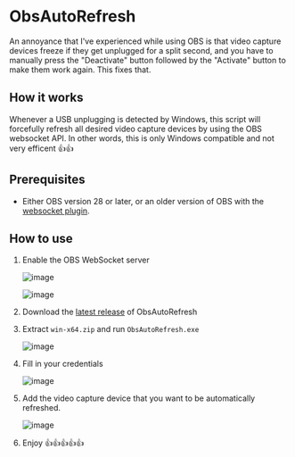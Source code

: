 # ObsAutoRefresh

An annoyance that I've experienced while using OBS is that video capture devices freeze if they get unplugged for a split second, and you have to manually press the "Deactivate" button followed by the "Activate" button to make them work again. This fixes that.

## How it works
Whenever a USB unplugging is detected by Windows, this script will forcefully refresh all desired video capture devices by using the OBS websocket API. In other words, this is only Windows compatible and not very efficent 👍👍

## Prerequisites
- Either OBS version 28 or later, or an older version of OBS with the [websocket plugin](https://github.com/obsproject/obs-websocket/releases).

## How to use
1. Enable the OBS WebSocket server
   
   ![image](https://github.com/user-attachments/assets/1009ac63-49e3-4e58-be2b-c3d745195914)
   
   ![image](https://github.com/user-attachments/assets/263eb5c9-bdef-493d-a94f-f8b66a477c1d)


3. Download the [latest release](https://github.com/turecross321/ObsAutoRefresh/releases) of ObsAutoRefresh
4. Extract `win-x64.zip` and run `ObsAutoRefresh.exe`

   ![image](https://github.com/user-attachments/assets/0db0e1d5-f614-48d5-bb70-497b95919eb9)


   
5. Fill in your credentials

   ![image](https://github.com/user-attachments/assets/89322add-63bb-4cbb-a8a2-5895b3ad27e7)

6. Add the video capture device that you want to be automatically refreshed.

   ![image](https://github.com/user-attachments/assets/b34797f4-3f6d-4b98-9995-d009858079e7)

7. Enjoy 👍👍👍👍👍
